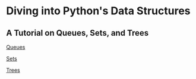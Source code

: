# Diving into Python's Data Structures  
## A Tutorial on Queues, Sets, and Trees

[Queues](md/queues.md)

[Sets](md/sets.md)

[Trees](md/trees.md)